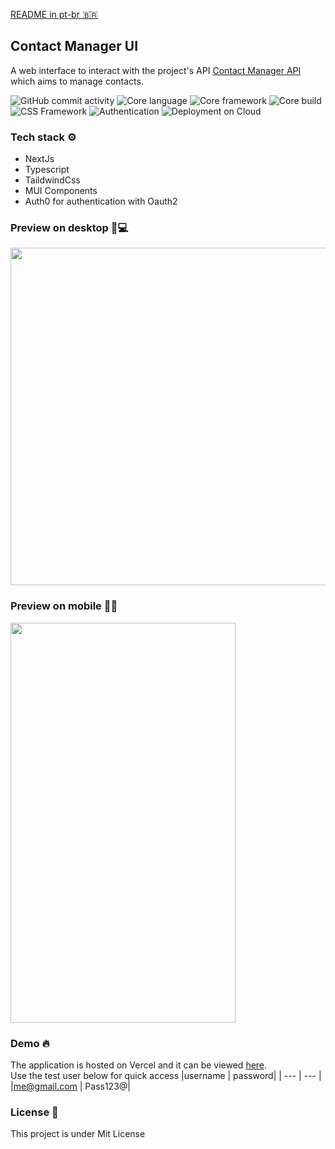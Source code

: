 [README in pt-br :brazil:](https://github.com/neemiassgc/contact-manager-ui/blob/main/README.md)
## Contact Manager UI
A web interface to interact with the project's API [Contact Manager API](https://github.com/neemiassgc/contacts-manager-api) which aims to manage contacts.

![GitHub commit activity](https://img.shields.io/github/commit-activity/t/neemiassgc/contacts-manager-ui)
![Core language](https://img.shields.io/badge/Language-Typescript-3178C6?logo=typescript)
![Core framework](https://img.shields.io/badge/Framework-Nextjs-000000?logo=next.js)
![Core build](https://img.shields.io/badge/MUI-Components-007FFF?logo=mui)
![CSS Framework](https://img.shields.io/badge/Css-Tailwind%20Css-06B6D4?logo=tailwind%20css)
![Authentication](https://img.shields.io/badge/Authentication-Auth0-EB5424?logo=auth0)
![Deployment on Cloud](https://img.shields.io/badge/Deployment-Vercel-000000?logo=vercel)

### Tech stack :gear:
* NextJs
* Typescript
* TaildwindCss
* MUI Components
* Auth0 for authentication with Oauth2

### Preview on desktop :eyes::computer:
<img src="https://static-10.s3.sa-east-1.amazonaws.com/contact-manager-ui/desktop-preview.gif" width="960" height="540"/>

### Preview on mobile :eyes::iphone:
<img src="https://static-10.s3.sa-east-1.amazonaws.com/contact-manager-ui/mobile-preview.gif" width="360" height="640"/>

### Demo :fire:
The application is hosted on Vercel and it can be viewed [here](https://contact-manager-ui.vercel.app/).  
Use the test user below for quick access
|username | password|
| --- | --- |
|me@gmail.com | Pass123@|

### License :memo:
This project is under Mit License
